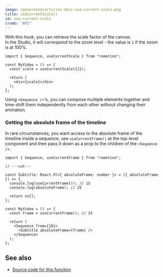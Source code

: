 ```yaml
---
image: /generated/articles-docs-use-current-scale.png
title: useCurrentScale()
id: use-current-scale
crumb: "API"
---
```


With this hook, you can retrieve the scale factor of the canvas.  
In the Studio, it will correspond to the zoom level - the value is `1` if the zoom is at 100%.

```tsx twoslash
import { Sequence, useCurrentScale } from "remotion";

const MyVideo = () => {
  const scale = useCurrentScale({1});

  return (
    <div>{scale}</div>
  );
};
```

Using `<Sequence />`'s, you can compose multiple elements together and time-shift them independently from each other without changing their animation.

### Getting the absolute frame of the timeline

In rare circumstances, you want access to the absolute frame of the timeline inside a sequence, use `useCurrentFrame()` at the top-level component and then pass it down as a prop to the children of the `<Sequence />`.

```tsx twoslash
import { Sequence, useCurrentFrame } from "remotion";

// ---cut---

const Subtitle: React.FC<{ absoluteFrame: number }> = ({ absoluteFrame }) => {
  console.log(useCurrentFrame()); // 15
  console.log(absoluteFrame); // 25

  return null;
};

const MyVideo = () => {
  const frame = useCurrentFrame(); // 25

  return (
    <Sequence from={10}>
      <Subtitle absoluteFrame={frame} />
    </Sequence>
  );
};
```

## See also

- [Source code for this function](https://github.com/remotion-dev/remotion/blob/main/packages/core/src/use-current-scale.ts)
